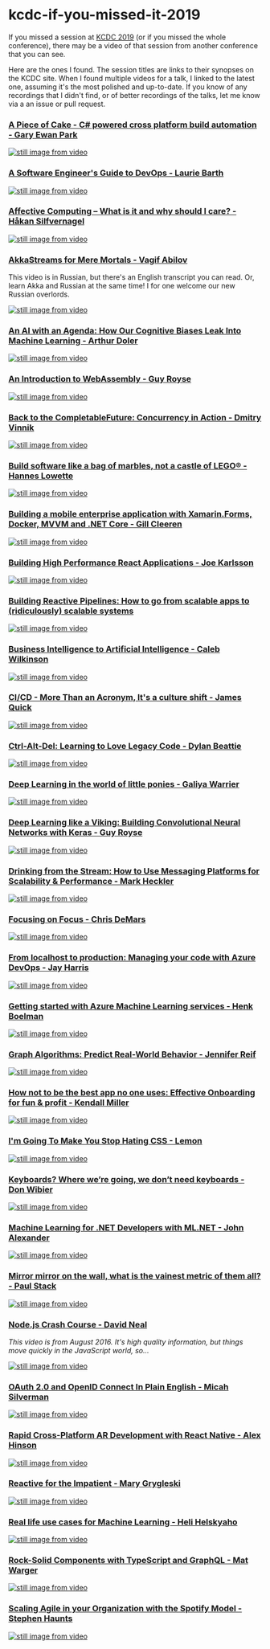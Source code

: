 # kcdc-if-you-missed-it-2019
If you missed a session at [KCDC 2019](https://www.kcdc.info/sessions) (or if you missed the whole conference), there may be a video of that session from another conference that you can see. 

Here are the ones I found. The session titles are links to their synopses on the KCDC site. When I found multiple videos for a talk, I linked to the latest one, assuming it's the most polished and up-to-date. If you know of any recordings that I didn't find, or of better recordings of the talks, let me know via a an issue or pull request.

### [A Piece of Cake - C# powered cross platform build automation - Gary Ewan Park](https://www.kcdc.info/session/ses-83401)
[![still image from video](https://i.vimeocdn.com/video/577230796_590x332.webp)](https://vimeo.com/171704581)

### [A Software Engineer's Guide to DevOps - Laurie Barth](https://www.kcdc.info/session/ses-77744)
[![still image from video](https://img.youtube.com/vi/8VIC28AeTw8/0.jpg)](https://www.youtube.com/watch?v=8VIC28AeTw8)

### [Affective Computing – What is it and why should I care? - Håkan Silfvernagel](https://www.kcdc.info/session/ses-79528)
[![still image from video](https://img.youtube.com/vi/cQNXk5gR2sA/0.jpg)](https://www.youtube.com/watch?v=cQNXk5gR2sA)

### [AkkaStreams for Mere Mortals - Vagif Abilov](https://www.kcdc.info/session/ses-79048)
This video is in Russian, but there's an English transcript you can read. Or, learn Akka and Russian at the same time! I for one welcome our new Russian overlords.

[![still image from video](https://img.youtube.com/vi/ibpnza_PCr0/0.jpg)](https://weekly-geekly.github.io/articles/418639/index.html)

### [An AI with an Agenda: How Our Cognitive Biases Leak Into Machine Learning - Arthur Doler](https://www.kcdc.info/session/ses-80896)
[![still image from video](https://img.youtube.com/vi/0_6pSLVkaMM/0.jpg)](https://www.youtube.com/watch?v=0_6pSLVkaMM)

### [An Introduction to WebAssembly - Guy Royse](https://www.kcdc.info/session/ses-77823)
[![still image from video](https://img.youtube.com/vi/9o4R2fOgd7M/0.jpg)](https://www.youtube.com/watch?v=9o4R2fOgd7M)

### [Back to the CompletableFuture: Concurrency in Action - Dmitry Vinnik](https://www.kcdc.info/session/ses-85724)
[![still image from video](https://img.youtube.com/vi/husm8xMJ2So/0.jpg)](https://www.youtube.com/watch?v=husm8xMJ2So)

### [Build software like a bag of marbles, not a castle of LEGO® - Hannes Lowette](https://www.kcdc.info/session/ses-78271)
[![still image from video](https://img.youtube.com/vi/sLIqdigpFj8/0.jpg)](https://www.youtube.com/watch?v=sLIqdigpFj8)

### [Building a mobile enterprise application with Xamarin.Forms, Docker, MVVM and .NET Core - Gill Cleeren](https://www.kcdc.info/session/ses-80372)
[![still image from video](https://img.youtube.com/vi/d95DbeodRk8/0.jpg)](https://www.youtube.com/watch?v=d95DbeodRk8)

### [Building High Performance React Applications - Joe Karlsson](https://www.kcdc.info/session/ses-80582)
[![still image from video](https://img.youtube.com/vi/xJYOipHkwNM/0.jpg)](https://www.youtube.com/watch?v=xJYOipHkwNM)

### [Building Reactive Pipelines: How to go from scalable apps to (ridiculously) scalable systems](https://www.kcdc.info/session/ses-83833)
[![still image from video](https://img.youtube.com/vi/h6ExDXS2JCI/0.jpg)](https://www.youtube.com/watch?v=h6ExDXS2JCI)

### [Business Intelligence to Artificial Intelligence - Caleb Wilkinson](https://www.kcdc.info/session/ses-129050)
[![still image from video](https://img.youtube.com/vi/NmxYWmx5oNA/0.jpg)](https://www.youtube.com/watch?v=NmxYWmx5oNA)

### [CI/CD - More Than an Acronym, It's a culture shift - James Quick](https://www.kcdc.info/session/ses-81852)
[![still image from video](https://img.youtube.com/vi/SyXlonXdZsc/0.jpg)](https://www.youtube.com/watch?v=SyXlonXdZsc)

### [Ctrl-Alt-Del: Learning to Love Legacy Code - Dylan Beattie](https://www.kcdc.info/session/ses-85480)
[![still image from video](https://i.vimeocdn.com/video/709886015_590x332.webp)](https://vimeo.com/275529979)

### [Deep Learning in the world of little ponies - Galiya Warrier](https://www.kcdc.info/session/ses-81893)
[![still image from video](https://img.youtube.com/vi/tJKXGlIhris/0.jpg)](https://www.youtube.com/watch?v=StJKXGlIhris)

### [Deep Learning like a Viking: Building Convolutional Neural Networks with Keras - Guy Royse](https://www.kcdc.info/session/ses-77822)
[![still image from video](https://img.youtube.com/vi/r2B8C8CrDnY/0.jpg)](https://www.youtube.com/watch?v=r2B8C8CrDnY)

### [Drinking from the Stream: How to Use Messaging Platforms for Scalability & Performance - Mark Heckler](https://www.kcdc.info/session/ses-83831)
[![still image from video](https://img.youtube.com/vi/POCVdJ2hCLw/0.jpg)](https://www.youtube.com/watch?v=POCVdJ2hCLw)

### [Focusing on Focus - Chris DeMars](https://www.kcdc.info/session/ses-77877)
[![still image from video](https://img.youtube.com/vi/gUK0ieCJkRI/0.jpg)](https://www.youtube.com/watch?v=gUK0ieCJkRI)

### [From localhost to production: Managing your code with Azure DevOps - Jay Harris](https://www.kcdc.info/session/ses-79285)
[![still image from video](https://img.youtube.com/vi/x3Ww7-hcZvw/0.jpg)](https://www.youtube.com/watch?v=x3Ww7-hcZvw)

### [Getting started with Azure Machine Learning services - Henk Boelman](https://www.kcdc.info/session/ses-83380)
[![still image from video](https://img.youtube.com/vi/dwiVnrTC5Do/0.jpg)](https://www.youtube.com/watch?v=dwiVnrTC5Do)

### [Graph Algorithms: Predict Real-World Behavior - Jennifer Reif](https://www.kcdc.info/session/ses-84652)
[![still image from video](https://img.youtube.com/vi/dlL7WRFskTg/0.jpg)](https://www.youtube.com/watch?v=dlL7WRFskTg)

### [How not to be the best app no one uses: Effective Onboarding for fun & profit - Kendall Miller](https://www.kcdc.info/session/ses-82459)
[![still image from video](https://img.youtube.com/vi/BvVNGTAbPss/0.jpg)](https://www.youtube.com/watch?v=BvVNGTAbPss)

### [I'm Going To Make You Stop Hating CSS - Lemon](https://www.kcdc.info/session/ses-77253)
[![still image from video](https://img.youtube.com/vi/Xp6Kv62rlHw/0.jpg)](https://www.youtube.com/watch?v=Xp6Kv62rlHw)

### [Keyboards? Where we’re going, we don’t need keyboards - Don Wibier](https://www.kcdc.info/session/ses-85070)
[![still image from video](https://img.youtube.com/vi/_jA4gLZtFSE/0.jpg)](https://www.youtube.com/watch?v=_jA4gLZtFSE)

### [Machine Learning for .NET Developers with ML.NET - John Alexander](https://www.kcdc.info/session/ses-78183)
[![still image from video](https://img.youtube.com/vi/nmWrLqsT-XU/0.jpg)](https://www.youtube.com/watch?v=nmWrLqsT-XU)

### [Mirror mirror on the wall, what is the vainest metric of them all? - Paul Stack](https://www.kcdc.info/session/ses-101352)
[![still image from video](https://img.youtube.com/vi/XJsgvyMm-HY/0.jpg)](https://www.youtube.com/watch?v=XJsgvyMm-HY)

### [Node.js Crash Course - David Neal](https://www.kcdc.info/session/ses-85401)
*This video is from August 2016. It's high quality information, but things move quickly in the JavaScript world, so...*

[![still image from video](https://img.youtube.com/vi/8d6kJYqFWoQ/0.jpg)](https://www.youtube.com/watch?v=8d6kJYqFWoQ)

### [OAuth 2.0 and OpenID Connect In Plain English - Micah Silverman](https://www.kcdc.info/session/ses-84370)
[![still image from video](https://img.youtube.com/vi/g1VyR6MWPgE/0.jpg)](https://www.youtube.com/watch?v=g1VyR6MWPgE)

### [Rapid Cross-Platform AR Development with React Native - Alex Hinson](https://www.kcdc.info/session/ses-78147)
[![still image from video](https://img.youtube.com/vi/g0EGEnL9f4Q/0.jpg)](https://www.youtube.com/watch?v=g0EGEnL9f4Q)

### [Reactive for the Impatient - Mary Grygleski ](https://www.kcdc.info/session/ses-80263)
[![still image from video](https://img.youtube.com/vi/V2zVvoD9qLQ/0.jpg)](https://www.youtube.com/watch?v=V2zVvoD9qLQ)

### [Real life use cases for Machine Learning - Heli Helskyaho](https://www.kcdc.info/session/ses-79878)
[![still image from video](https://i.vimeocdn.com/video/751122883_590x332.webp)](https://vimeo.com/310495919)

### [Rock-Solid Components with TypeScript and GraphQL - Mat Warger](https://www.kcdc.info/session/ses-78152)
[![still image from video](https://img.youtube.com/vi/D-6CzdNCLtQ/0.jpg)](https://www.youtube.com/watch?v=D-6CzdNCLtQ)

### [Scaling Agile in your Organization with the Spotify Model - Stephen Haunts](https://www.kcdc.info/session/ses-84475)
[![still image from video](https://img.youtube.com/vi/dw6wJMqzl2Y/0.jpg)](https://www.youtube.com/watch?v=dw6wJMqzl2Y)
